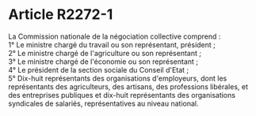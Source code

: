 # Article R2272-1

  
La Commission nationale de la négociation collective comprend :   
1° Le ministre chargé du travail ou son représentant, président ;   
2° Le ministre chargé de l'agriculture ou son représentant ;   
3° Le ministre chargé de l'économie ou son représentant ;   
4° Le président de la section sociale du Conseil d'Etat ;   
5° Dix-huit représentants des organisations d'employeurs, dont les représentants des agriculteurs, des artisans, des professions libérales, et des entreprises publiques et dix-huit représentants des organisations syndicales de salariés, représentatives au niveau national.